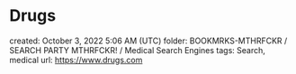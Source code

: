# Drugs

created: October 3, 2022 5:06 AM (UTC)
folder: BOOKMRKS-MTHRFCKR / SEARCH PARTY MTHRFCKR! / Medical Search Engines
tags: Search, medical
url: https://www.drugs.com